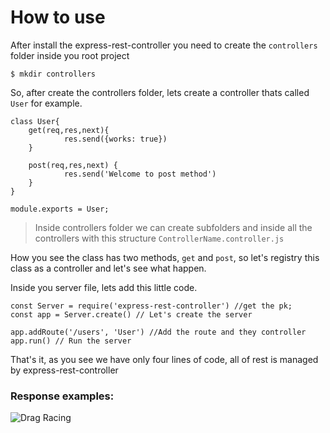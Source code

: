 # How to use

After install the express-rest-controller you need to create the `controllers` folder inside you root project

```
$ mkdir controllers
```

So, after create the controllers folder, lets create a controller thats called `User` for example.


```
class User{
    get(req,res,next){
            res.send({works: true})
    }

    post(req,res,next) {
            res.send('Welcome to post method')
    }
}

module.exports = User;
```

>Inside controllers folder we can create subfolders and inside all the controllers with this structure `ControllerName.controller.js`

How you see the class has two methods, `get` and `post`, so let's registry this class as a controller and let's see what happen.


Inside you server file, lets add this little code.
```
const Server = require('express-rest-controller') //get the pk;
const app = Server.create() // Let's create the server

app.addRoute('/users', 'User') //Add the route and they controller
app.run() // Run the server

```

That's it, as you see we have only four lines of code, all of rest is managed by express-rest-controller


### Response examples:
![Drag Racing](https://i.ibb.co/3MfbJ1c/server-Test-Resource.png)